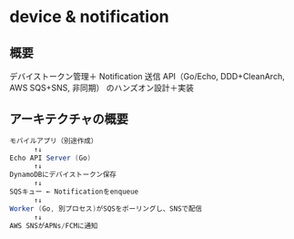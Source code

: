 # device & notification

## 概要

デバイストークン管理＋ Notification 送信 API（Go/Echo, DDD+CleanArch, AWS SQS+SNS, 非同期）
のハンズオン設計＋実装

## アーキテクチャの概要

```java
モバイルアプリ（別途作成）
      ↑↓
Echo API Server (Go)
      ↑↓
DynamoDBにデバイストークン保存
      ↑↓
SQSキュー ← Notificationをenqueue
      ↑↓
Worker (Go, 別プロセス)がSQSをポーリングし、SNSで配信
      ↑↓
AWS SNSがAPNs/FCMに通知
```
